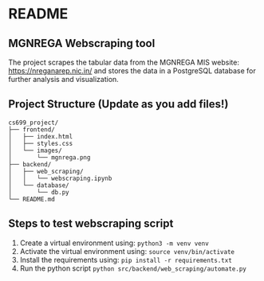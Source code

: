 # README

## MGNREGA Webscraping tool

The project scrapes the tabular data from the MGNREGA MIS website: https://nreganarep.nic.in/
and stores the data in a PostgreSQL database for further analysis and visualization.

## Project Structure (Update as you add files!)

```
cs699_project/
├── frontend/
│   ├── index.html
│   ├── styles.css
│   └── images/
│       └── mgnrega.png
├── backend/
│   ├── web_scraping/
│   │   └── webscraping.ipynb
│   └── database/
│       └── db.py
└── README.md
```

## Steps to test webscraping script

1. Create a virtual environment using: `python3 -m venv venv`
2. Activate the virtual environment using: `source venv/bin/activate`
3. Install the requirements using: `pip install -r requirements.txt`
4. Run the python script `python src/backend/web_scraping/automate.py`
